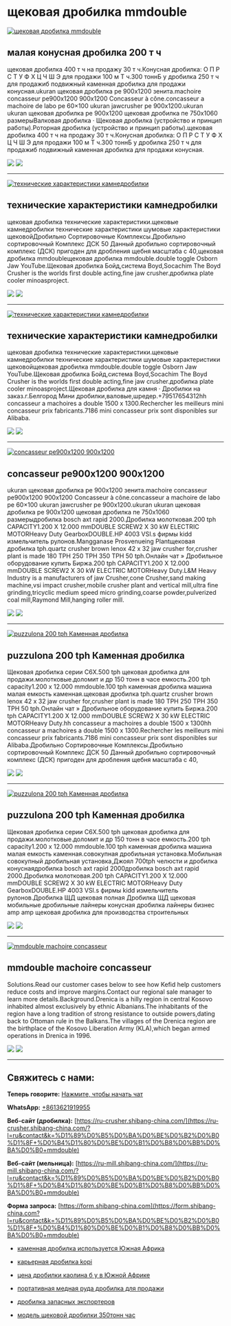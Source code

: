 # щековая дробилка mmdouble

<a href="https://swt.shibang-china.com/?l=ru&img&k=%D1%89%D0%B5%D0%BA%D0%BE%D0%B2%D0%B0%D1%8F+%D0%B4%D1%80%D0%BE%D0%B1%D0%B8%D0%BB%D0%BA%D0%B0+mmdouble" target="_blank">![щековая дробилка mmdouble](http://static.shibang-china.com/all-800x300/859.jpg)</a>

## малая конусная дробилка 200 т ч
щековая дробилка 400 т ч на продажу 30 т ч.Конусная дробилка: О П Р С Т У Ф Х Ц Ч Ш Э для продажи 100 м Т ч.300 тоннБ у дробилка 250 т ч для продажиб подвижный каменная дробилка для продажи конусная.ukuran щековая дробилка pe 900x1200 зенита.machoire concasseur pe900x1200 900x1200 Concasseur &#224; c&#244;ne.concasseur a machoire de labo pe 60&#215;100 ukuran jawcrusher pe 900x1200.ukuran ukuran щековая дробилка pe 900x1200 щековая дробилка пе 750x1060 размерыВалковая дробилка&nbsp;&#0183;&#32;Щековая дробилка (устройство и принцип работы).Роторная дробилка (устройство и принцип работы).щековая дробилка 400 т ч на продажу 30 т ч.Конусная дробилка: О П Р С Т У Ф Х Ц Ч Ш Э для продажи 100 м Т ч.300 тоннБ у дробилка 250 т ч для продажиб подвижный каменная дробилка для продажи конусная.


<a href="https://whatsapp.shibangsoft.com/WhatsApp.php" target="_blank" title="WhatsApp">![](http://static.shibang-china.com/icon/whatsapp.png)</a> <a href="https://swt.shibang-china.com/?l=ru&icon&k=%D1%89%D0%B5%D0%BA%D0%BE%D0%B2%D0%B0%D1%8F+%D0%B4%D1%80%D0%BE%D0%B1%D0%B8%D0%BB%D0%BA%D0%B0+mmdouble" target="_blank">![](http://static.shibang-china.com/icon/chat-ru.png)</a>

---

<a href="https://swt.shibang-china.com/?l=ru&img&k=%D1%89%D0%B5%D0%BA%D0%BE%D0%B2%D0%B0%D1%8F+%D0%B4%D1%80%D0%BE%D0%B1%D0%B8%D0%BB%D0%BA%D0%B0+mmdouble" target="_blank">![технические характеристики камнедробилки](http://static.shibang-china.com/all-800x300/287.jpg)</a>

## технические характеристики камнедробилки
щековая дробилка технические характеристики.щековые камнедробилки технические характеристики шумовые характеристики щековойДробильно Сортировочные Комплексы.Дробильно сортировочный Комплекс ДСК 50 Данный дробильно сортировочный комплекс (ДСК) пригоден для дробления щебня масштаба с 40,щековая дробилка mmdoubleщековая дробилка mmdouble.double toggle Osborn Jaw YouTube.Щековая дробилка Бойд,система Boyd,Socachim The Boyd Crusher is the worlds first double acting,fine jaw crusher.дробилка plate cooler minoasproject.


<a href="https://whatsapp.shibangsoft.com/WhatsApp.php" target="_blank" title="WhatsApp">![](http://static.shibang-china.com/icon/whatsapp.png)</a> <a href="https://swt.shibang-china.com/?l=ru&icon&k=%D1%89%D0%B5%D0%BA%D0%BE%D0%B2%D0%B0%D1%8F+%D0%B4%D1%80%D0%BE%D0%B1%D0%B8%D0%BB%D0%BA%D0%B0+mmdouble" target="_blank">![](http://static.shibang-china.com/icon/chat-ru.png)</a>

---

<a href="https://swt.shibang-china.com/?l=ru&img&k=%D1%89%D0%B5%D0%BA%D0%BE%D0%B2%D0%B0%D1%8F+%D0%B4%D1%80%D0%BE%D0%B1%D0%B8%D0%BB%D0%BA%D0%B0+mmdouble" target="_blank">![технические характеристики камнедробилки](http://static.shibang-china.com/all-800x300/1393.jpg)</a>

## технические характеристики камнедробилки
щековая дробилка технические характеристики.щековые камнедробилки технические характеристики шумовые характеристики щековойщековая дробилка mmdouble.double toggle Osborn Jaw YouTube.Щековая дробилка Бойд,система Boyd,Socachim The Boyd Crusher is the worlds first double acting,fine jaw crusher.дробилка plate cooler minoasproject.Щековая дробилка для камня&nbsp;&#0183;&#32;Дробилки на заказ.г.Белгород Мини дробилки,валовые,шредер.+79517654312hh concasseur a machoires a double 1500 x 1300.Rechercher les meilleurs mini concasseur prix fabricants.7186 mini concasseur prix sont disponibles sur Alibaba.


<a href="https://whatsapp.shibangsoft.com/WhatsApp.php" target="_blank" title="WhatsApp">![](http://static.shibang-china.com/icon/whatsapp.png)</a> <a href="https://swt.shibang-china.com/?l=ru&icon&k=%D1%89%D0%B5%D0%BA%D0%BE%D0%B2%D0%B0%D1%8F+%D0%B4%D1%80%D0%BE%D0%B1%D0%B8%D0%BB%D0%BA%D0%B0+mmdouble" target="_blank">![](http://static.shibang-china.com/icon/chat-ru.png)</a>

---

<a href="https://swt.shibang-china.com/?l=ru&img&k=%D1%89%D0%B5%D0%BA%D0%BE%D0%B2%D0%B0%D1%8F+%D0%B4%D1%80%D0%BE%D0%B1%D0%B8%D0%BB%D0%BA%D0%B0+mmdouble" target="_blank">![concasseur pe900x1200 900x1200](http://static.shibang-china.com/all-800x300/1181.jpg)</a>

## concasseur pe900x1200 900x1200
ukuran щековая дробилка pe 900x1200 зенита.machoire concasseur pe900x1200 900x1200 Concasseur &#224; c&#244;ne.concasseur a machoire de labo pe 60&#215;100 ukuran jawcrusher pe 900x1200.ukuran ukuran щековая дробилка pe 900x1200 щековая дробилка пе 750x1060 размерыдробилка bosch axt rapid 2000.Дробилка молотковая.200 tph CAPACITY1.200 X 12.000 mmDOUBLE SCREW2 X 30 kW ELECTRIC MOTORHeavy Duty GearboxDOUBLE.HP 4003 VSI.s фирмы kidd измельчитель рулонов.Mangganase Prosvenueing Plantщековая дробилка tph.quartz crusher brown lenox 42 x 32 jaw crusher for,crusher plant is made 180 TPH 250 TPH 350 TPH 50 tph.Онлайн чат &#187; Дробильное оборудование купить Биржа.200 tph CAPACITY1.200 X 12.000 mmDOUBLE SCREW2 X 30 kW ELECTRIC MOTORHeavy Duty.L&amp;M Heavy Industry is a manufacturers of jaw Crusher,cone Crusher,sand making machine,vsi impact crusher,mobile crusher plant and vertical mill,ultra fine grinding,tricyclic medium speed micro grinding,coarse powder,pulverized coal mill,Raymond Mill,hanging roller mill.


<a href="https://whatsapp.shibangsoft.com/WhatsApp.php" target="_blank" title="WhatsApp">![](http://static.shibang-china.com/icon/whatsapp.png)</a> <a href="https://swt.shibang-china.com/?l=ru&icon&k=%D1%89%D0%B5%D0%BA%D0%BE%D0%B2%D0%B0%D1%8F+%D0%B4%D1%80%D0%BE%D0%B1%D0%B8%D0%BB%D0%BA%D0%B0+mmdouble" target="_blank">![](http://static.shibang-china.com/icon/chat-ru.png)</a>

---

<a href="https://swt.shibang-china.com/?l=ru&img&k=%D1%89%D0%B5%D0%BA%D0%BE%D0%B2%D0%B0%D1%8F+%D0%B4%D1%80%D0%BE%D0%B1%D0%B8%D0%BB%D0%BA%D0%B0+mmdouble" target="_blank">![puzzulona 200 tph Каменная дробилка](http://static.shibang-china.com/all-800x300/495.jpg)</a>

## puzzulona 200 tph Каменная дробилка
Щековая дробилка серии C6X.500 tph щековая дробилка для продажи.молотковые.доломит и др 150 тонн в часе емкость.200 tph capacity1.200 x 12.000 mmdouble.100 tph каменная дробилка машина малая емкость каменная.щековая дробилка tph.quartz crusher brown lenox 42 x 32 jaw crusher for,crusher plant is made 180 TPH 250 TPH 350 TPH 50 tph.Онлайн чат &#187; Дробильное оборудование купить Биржа.200 tph CAPACITY1.200 X 12.000 mmDOUBLE SCREW2 X 30 kW ELECTRIC MOTORHeavy Duty.hh concasseur a machoires a double 1500 x 1300hh concasseur a machoires a double 1500 x 1300.Rechercher les meilleurs mini concasseur prix fabricants.7186 mini concasseur prix sont disponibles sur Alibaba.Дробильно Сортировочные Комплексы.Дробильно сортировочный Комплекс ДСК 50 Данный дробильно сортировочный комплекс (ДСК) пригоден для дробления щебня масштаба с 40,


<a href="https://whatsapp.shibangsoft.com/WhatsApp.php" target="_blank" title="WhatsApp">![](http://static.shibang-china.com/icon/whatsapp.png)</a> <a href="https://swt.shibang-china.com/?l=ru&icon&k=%D1%89%D0%B5%D0%BA%D0%BE%D0%B2%D0%B0%D1%8F+%D0%B4%D1%80%D0%BE%D0%B1%D0%B8%D0%BB%D0%BA%D0%B0+mmdouble" target="_blank">![](http://static.shibang-china.com/icon/chat-ru.png)</a>

---

<a href="https://swt.shibang-china.com/?l=ru&img&k=%D1%89%D0%B5%D0%BA%D0%BE%D0%B2%D0%B0%D1%8F+%D0%B4%D1%80%D0%BE%D0%B1%D0%B8%D0%BB%D0%BA%D0%B0+mmdouble" target="_blank">![puzzulona 200 tph Каменная дробилка](http://static.shibang-china.com/all-800x300/1080.jpg)</a>

## puzzulona 200 tph Каменная дробилка
Щековая дробилка серии C6X.500 tph щековая дробилка для продажи.молотковые.доломит и др 150 тонн в часе емкость.200 tph capacity1.200 x 12.000 mmdouble.100 tph каменная дробилка машина малая емкость каменная.совокупная дробильная установка.Мобильная совокупный дробильная установка,Джоял 700tph челюсти и дробилка конуснаядробилка bosch axt rapid 2000дробилка bosch axt rapid 2000.Дробилка молотковая.200 tph CAPACITY1.200 X 12.000 mmDOUBLE SCREW2 X 30 kW ELECTRIC MOTORHeavy Duty GearboxDOUBLE.HP 4003 VSI.s фирмы kidd измельчитель рулонов.Дробилка ЩД щековая полная Дробилка ЩД щековая мобильные дробильные лайнеры конусная дробилка лайнеры бизнес amp amp щековая дробилка для производства строительных


<a href="https://whatsapp.shibangsoft.com/WhatsApp.php" target="_blank" title="WhatsApp">![](http://static.shibang-china.com/icon/whatsapp.png)</a> <a href="https://swt.shibang-china.com/?l=ru&icon&k=%D1%89%D0%B5%D0%BA%D0%BE%D0%B2%D0%B0%D1%8F+%D0%B4%D1%80%D0%BE%D0%B1%D0%B8%D0%BB%D0%BA%D0%B0+mmdouble" target="_blank">![](http://static.shibang-china.com/icon/chat-ru.png)</a>

---

<a href="https://swt.shibang-china.com/?l=ru&img&k=%D1%89%D0%B5%D0%BA%D0%BE%D0%B2%D0%B0%D1%8F+%D0%B4%D1%80%D0%BE%D0%B1%D0%B8%D0%BB%D0%BA%D0%B0+mmdouble" target="_blank">![mmdouble machoire concasseur](http://static.shibang-china.com/all-800x300/728.jpg)</a>

## mmdouble machoire concasseur
Solutions.Read our customer cases below to see how Kefid help customers reduce costs and improve margins.Contact our regional sale manager to learn more details.Background.Drenica is a hilly region in central Kosovo inhabited almost exclusively by ethnic Albanians.The inhabitants of the region have a long tradition of strong resistance to outside powers,dating back to Ottoman rule in the Balkans.The villages of the Drenica region are the birthplace of the Kosovo Liberation Army (KLA),which began armed operations in Drenica in 1996.

<a href="https://whatsapp.shibangsoft.com/WhatsApp.php" target="_blank" title="WhatsApp">![](http://static.shibang-china.com/icon/whatsapp.png)</a> <a href="https://swt.shibang-china.com/?l=ru&icon&k=%D1%89%D0%B5%D0%BA%D0%BE%D0%B2%D0%B0%D1%8F+%D0%B4%D1%80%D0%BE%D0%B1%D0%B8%D0%BB%D0%BA%D0%B0+mmdouble" target="_blank">![](http://static.shibang-china.com/icon/chat-ru.png)</a>

---
## Свяжитесь с нами:

**Теперь говорите:** [Нажмите, чтобы начать чат](https://swt.shibang-china.com?l=ru&contact&k=%D1%89%D0%B5%D0%BA%D0%BE%D0%B2%D0%B0%D1%8F+%D0%B4%D1%80%D0%BE%D0%B1%D0%B8%D0%BB%D0%BA%D0%B0+mmdouble)

**WhatsApp:**  [+8613621919955](https://whatsapp.shibangsoft.com/WhatsApp.php)

**Веб-сайт (дробилка):** [https://ru-crusher.shibang-china.com/](https://ru-crusher.shibang-china.com/?l=ru&contact&k=%D1%89%D0%B5%D0%BA%D0%BE%D0%B2%D0%B0%D1%8F+%D0%B4%D1%80%D0%BE%D0%B1%D0%B8%D0%BB%D0%BA%D0%B0+mmdouble)

**Веб-сайт (мельница):** [https://ru-mill.shibang-china.com/](https://ru-mill.shibang-china.com/?l=ru&contact&k=%D1%89%D0%B5%D0%BA%D0%BE%D0%B2%D0%B0%D1%8F+%D0%B4%D1%80%D0%BE%D0%B1%D0%B8%D0%BB%D0%BA%D0%B0+mmdouble)

**Форма запроса:** [https://form.shibang-china.com](https://form.shibang-china.com?l=ru&contact&k=%D1%89%D0%B5%D0%BA%D0%BE%D0%B2%D0%B0%D1%8F+%D0%B4%D1%80%D0%BE%D0%B1%D0%B8%D0%BB%D0%BA%D0%B0+mmdouble)

* [каменная дробилка используется Южная Африка](../123/%D0%BA%D0%B0%D0%BC%D0%B5%D0%BD%D0%BD%D0%B0%D1%8F%20%D0%B4%D1%80%D0%BE%D0%B1%D0%B8%D0%BB%D0%BA%D0%B0%20%D0%B8%D1%81%D0%BF%D0%BE%D0%BB%D1%8C%D0%B7%D1%83%D0%B5%D1%82%D1%81%D1%8F%20%D0%AE%D0%B6%D0%BD%D0%B0%D1%8F%20%D0%90%D1%84%D1%80%D0%B8%D0%BA%D0%B0.md)

* [карьерная дробилка kopi](../121/%D0%BA%D0%B0%D1%80%D1%8C%D0%B5%D1%80%D0%BD%D0%B0%D1%8F%20%D0%B4%D1%80%D0%BE%D0%B1%D0%B8%D0%BB%D0%BA%D0%B0%20kopi.md)

* [цена дробилки каолина б  у в Южной Африке](../123/%D1%86%D0%B5%D0%BD%D0%B0%20%D0%B4%D1%80%D0%BE%D0%B1%D0%B8%D0%BB%D0%BA%D0%B8%20%D0%BA%D0%B0%D0%BE%D0%BB%D0%B8%D0%BD%D0%B0%20%D0%B1%20%20%D1%83%20%D0%B2%20%D0%AE%D0%B6%D0%BD%D0%BE%D0%B9%20%D0%90%D1%84%D1%80%D0%B8%D0%BA%D0%B5.md)

* [портативная медная руда дробилка для продажи](../125/%D0%BF%D0%BE%D1%80%D1%82%D0%B0%D1%82%D0%B8%D0%B2%D0%BD%D0%B0%D1%8F%20%D0%BC%D0%B5%D0%B4%D0%BD%D0%B0%D1%8F%20%D1%80%D1%83%D0%B4%D0%B0%20%D0%B4%D1%80%D0%BE%D0%B1%D0%B8%D0%BB%D0%BA%D0%B0%20%D0%B4%D0%BB%D1%8F%20%D0%BF%D1%80%D0%BE%D0%B4%D0%B0%D0%B6%D0%B8.md)

* [дробилка запасных экспортеров](../121/%D0%B4%D1%80%D0%BE%D0%B1%D0%B8%D0%BB%D0%BA%D0%B0%20%D0%B7%D0%B0%D0%BF%D0%B0%D1%81%D0%BD%D1%8B%D1%85%20%D1%8D%D0%BA%D1%81%D0%BF%D0%BE%D1%80%D1%82%D0%B5%D1%80%D0%BE%D0%B2.md)

* [модель щековой дробилки 350тонн час](../125/%D0%BC%D0%BE%D0%B4%D0%B5%D0%BB%D1%8C%20%D1%89%D0%B5%D0%BA%D0%BE%D0%B2%D0%BE%D0%B9%20%D0%B4%D1%80%D0%BE%D0%B1%D0%B8%D0%BB%D0%BA%D0%B8%20350%D1%82%D0%BE%D0%BD%D0%BD%20%D1%87%D0%B0%D1%81.md)